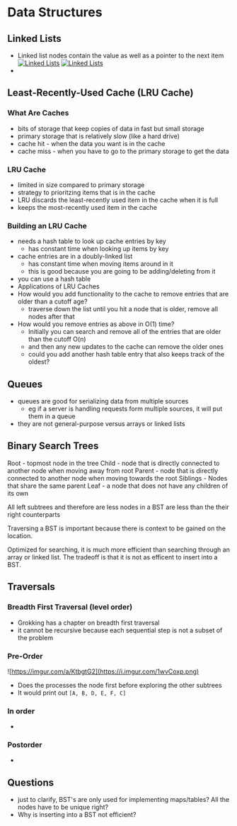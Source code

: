 # Data Structures

## Linked Lists

- Linked list nodes contain the value as well as a pointer to the next item
  [![Linked Lists](https://i.imgur.com/DlHeCzG.png)](https://www.youtube.com/watch?v=-Yn5DU0_-lw&list=PLDV1Zeh2NRsB6SWUrDFW2RmDotAfPbeHu&index=6)
  [![Linked Lists](https://i.imgur.com/LK86MyA.png)](https://www.youtube.com/watch?v=-Yn5DU0_-lw&list=PLDV1Zeh2NRsB6SWUrDFW2RmDotAfPbeHu&index=6)
-

## Least-Recently-Used Cache (LRU Cache)

### What Are Caches

- bits of storage that keep copies of data in fast but small storage
- primary storage that is relatively slow (like a hard drive)
- cache hit - when the data you want is in the cache
- cache miss - when you have to go to the primary storage to get the data

### LRU Cache

- limited in size compared to primary storage
- strategy to prioritzing items that is in the cache
- LRU discards the least-recently used item in the cache when it is full
- keeps the most-recently used item in the cache

### Building an LRU Cache

- needs a hash table to look up cache entries by key
  - has constant time when looking up items by key
- cache entries are in a doubly-linked list
  - has constant time when moving items around in it
  - this is good because you are going to be adding/deleting from it
- you can use a hash table
- Applications of LRU Caches
- How would you add functionality to the cache to remove entries that are older than a cutoff age?
  - traverse down the list until you hit a node that is older, remove all nodes after that
- How would you remove entries as above in O(1) time?
  - Initially you can search and remove all of the entries that are older than the cutoff O(n)
  - and then any new updates to the cache can remove the older ones
  - could you add another hash table entry that also keeps track of the oldest?

## Queues

- queues are good for serializing data from multiple sources
  - eg if a server is handling requests form multiple sources, it will put them in a queue
- they are not general-purpose versus arrays or linked lists

## Binary Search Trees

Root - topmost node in the tree
Child - node that is directly connected to another node when moving away from root
Parent - node that is directly connected to another node when moving towards the root
Siblings - Nodes that share the same parent
Leaf - a node that does not have any children of its own

All left subtrees and therefore are less nodes in a BST are less than the their right counterparts

Traversing a BST is important because there is context to be gained on the location.

Optimized for searching, it is much more efficient than searching through an array or linked list. The tradeoff is that it is not as efficent to insert into a BST.

## Traversals

### Breadth First Traversal (level order)

- Grokking has a chapter on breadth first traversal
- it cannot be recursive because each sequential step is not a subset of the problem

### Pre-Order

![https://imgur.com/a/KtbgtG2](https://i.imgur.com/1wvCoxp.png)

- Does the processes the node first before exploring the other subtrees
- It would print out `[A, B, D, E, F, C]`

### In order

-

### Postorder

-

## Questions

- just to clarify, BST's are only used for implementing maps/tables? All the nodes have to be unique right?
- Why is inserting into a BST not efficient?
